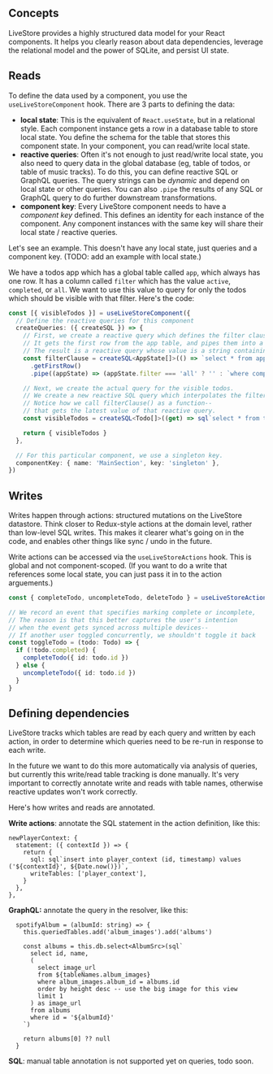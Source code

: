 ## Concepts

LiveStore provides a highly structured data model for your React components. It helps you clearly reason about data dependencies, leverage the relational model and the power of SQLite, and persist UI state.

## Reads

To define the data used by a component, you use the `useLiveStoreComponent` hook. There are 3 parts to defining the data:

- **local state**: This is the equivalent of `React.useState`, but in a relational style. Each component instance gets a row in a database table to store local state. You define the schema for the table that stores this component state. In your component, you can read/write local state.
- **reactive queries**: Often it's not enough to just read/write local state, you also need to query data in the global database (eg, table of todos, or table of music tracks). To do this, you can define reactive SQL or GraphQL queries. The query strings can be _dynamic_ and depend on local state or other queries. You can also `.pipe` the results of any SQL or GraphQL query to do further downstream transformations.
- **component key**: Every LiveStore component needs to have a _component key_ defined. This defines an identity for each instance of the component. Any component instances with the same key will share their local state / reactive queries.

Let's see an example. This doesn't have any local state, just queries and a component key. (TODO: add an example with local state.)

We have a todos app which has a global table called `app`, which always has one row. It has a column called `filter` which has the value `active`, `completed`, or `all`. We want to use this value to query for only the todos which should be visible with that filter. Here's the code:

```ts
const [{ visibleTodos }] = useLiveStoreComponent({
  // Define the reactive queries for this component
  createQueries: ({ createSQL }) => {
    // First, we create a reactive query which defines the filter clause for the SQL query.
    // It gets the first row from the app table, and pipes them into a transform function.
    // The result is a reactive query whose value is a string containing the filter clause.
    const filterClause = createSQL<AppState[]>(() => `select * from app;`)
      .getFirstRow()
      .pipe((appState) => (appState.filter === 'all' ? '' : `where completed = ${appState.filter === 'active'}`))

    // Next, we create the actual query for the visible todos.
    // We create a new reactive SQL query which interpolates the filterClause.
    // Notice how we call filterClause() as a function--
    // that gets the latest value of that reactive query.
    const visibleTodos = createSQL<Todo[]>((get) => sql`select * from todos ${filterClause()}`)

    return { visibleTodos }
  },

  // For this particular component, we use a singleton key.
  componentKey: { name: 'MainSection', key: 'singleton' },
})
```

## Writes

Writes happen through actions: structured mutations on the LiveStore datastore. Think closer to Redux-style actions at the domain level, rather than low-level SQL writes. This makes it clearer what's going on in the code, and enables other things like sync / undo in the future.

Write actions can be accessed via the `useLiveStoreActions` hook. This is global and not component-scoped. (If you want to do a write that references some local state, you can just pass it in to the action arguements.)

```ts
const { completeTodo, uncompleteTodo, deleteTodo } = useLiveStoreActions()

// We record an event that specifies marking complete or incomplete,
// The reason is that this better captures the user's intention
// when the event gets synced across multiple devices--
// If another user toggled concurrently, we shouldn't toggle it back
const toggleTodo = (todo: Todo) => {
  if (!todo.completed) {
    completeTodo({ id: todo.id })
  } else {
    uncompleteTodo({ id: todo.id })
  }
}
```

## Defining dependencies

LiveStore tracks which tables are read by each query and written by each action, in order to determine which queries need to be re-run in response to each write.

In the future we want to do this more automatically via analysis of queries, but currently this write/read table tracking is done manually. It's very important to correctly annotate write and reads with table names, otherwise reactive updates won't work correctly.

Here's how writes and reads are annotated.

**Write actions**: annotate the SQL statement in the action definition, like this:

```
newPlayerContext: {
  statement: ({ contextId }) => {
    return {
      sql: sql`insert into player_context (id, timestamp) values ('${contextId}', ${Date.now()})`,
      writeTables: ['player_context'],
    }
  },
},
```

**GraphQL:** annotate the query in the resolver, like this:

```
  spotifyAlbum = (albumId: string) => {
    this.queriedTables.add('album_images').add('albums')

    const albums = this.db.select<AlbumSrc>(sql`
      select id, name,
      (
        select image_url
        from ${tableNames.album_images}
        where album_images.album_id = albums.id
        order by height desc -- use the big image for this view
        limit 1
      ) as image_url
      from albums
      where id = '${albumId}'
    `)

    return albums[0] ?? null
  }
```

**SQL**: manual table annotation is not supported yet on queries, todo soon.
